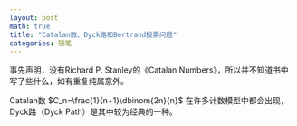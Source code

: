 ```yaml
---
layout: post
math: true
title: "Catalan数、Dyck路和Bertrand投票问题"
categories: 随笔
---
```


事先声明，没有Richard P. Stanley的《Catalan Numbers》，所以并不知道书中写了些什么，如有重复纯属意外。

Catalan数 $C_n=\frac{1}{n+1}\dbinom{2n}{n}$ 在许多计数模型中都会出现，Dyck路（Dyck Path）是其中较为经典的一种。
